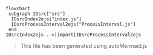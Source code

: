 ```mermaid
flowchart
 subgraph IDsrc["src"]
  IDsrcIndex2ejs["index.js"]
  IDsrcProcessInterval2ejs["ProcessInterval.js"]
 end
IDsrcIndex2ejs-.->|import|IDsrcProcessInterval2ejs
```
>This file has been generated using autoMermaid.js